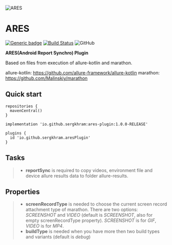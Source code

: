 ![ARES](https://repository-images.githubusercontent.com/356149284/6aef6780-9bc1-11eb-8ee7-3ffa3532959b)
# ARES
[![Generic badge](https://img.shields.io/badge/mavenCentral-1.0.0RELEASE-000000.svg)](https://search.maven.org/artifact/io.github.sergkhram/ares-plugin/1.0.0-RELEASE/jar)
[![Build Status](https://github.com/SergKhram/ARES/workflows/build/badge.svg)](https://github.com/SergKhram/ARES/actions)
![GitHub](https://img.shields.io/github/license/SergKhram/ARES)

**ARES(Android Report Synchro) Plugin**

Based on files from execution of allure-kotlin and marathon.

allure-kotlin: https://github.com/allure-framework/allure-kotlin
marathon: https://github.com/Malinskiy/marathon

## Quick start
```
repositories {
  mavenCentral()
}
```
```
implementation 'io.github.sergkhram:ares-plugin:1.0.0-RELEASE'
```
```
plugins {
  id 'io.github.sergkhram.aresPlugin'
}
```


## Tasks
> - **reportSync** is required to copy videos, environment file and device allure results data to folder allure-results.
## Properties
> - **screenRecordType** is needed to choose the current screen record attachment type of marathon. There are two options:
> *SCREENSHOT* and *VIDEO* (default is *SCREENSHOT*, also for empty screenRecordType property).
> *SCREENSHOT* is for *GIF*, *VIDEO* is for *MP4*.
> - **buildType** is needed when you have more then two build types and variants (default is *debug*)
